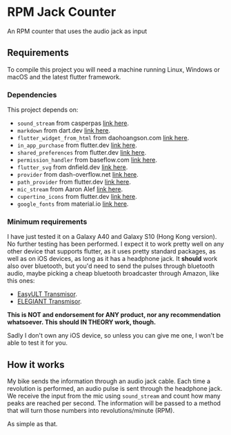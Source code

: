# RPM Jack Counter

An RPM counter that uses the audio jack as input

## Requirements

To compile this project you will need a machine running Linux, Windows or macOS and the latest flutter framework.

### Dependencies

This project depends on:

- `sound_stream` from casperpas [link here](https://pub.dev/packages/sound_stream).
- `markdown` from dart.dev [link here](https://pub.dev/packages/markdown).
- `flutter_widget_from_html` from daohoangson.com [link here](https://pub.dev/packages/flutter_widget_from_html).
- `in_app_purchase` from flutter.dev [link here](https://pub.dev/packages/in_app_purchase).
- `shared_preferences` from flutter.dev [link here](https://pub.dev/packages/shared_preferences).
- `permission_handler` from baseflow.com [link here](https://pub.dev/packages/permission_handler).
- `flutter_svg` from dnfield.dev [link here](https://pub.dev/packages/flutter_svg).
- `provider` from dash-overflow.net [link here](https://pub.dev/packages/provider).
- `path_provider` from flutter.dev [link here](https://pub.dev/packages/path_provider).
- `mic_stream` from Aaron Alef [link here](https://pub.dev/packages/mic_stream).
- `cupertino_icons` from flutter.dev [link here](https://pub.dev/packages/cupertino_icons).
- `google_fonts` from material.io [link here](https://pub.dev/packages/google_fonts).


### Minimum requirements

I have just tested it on a Galaxy A40 and Galaxy S10 (Hong Kong version). No further testing has been performed. I expect it to work pretty well on any other device that supports flutter, as it uses pretty standard packages, as well as on iOS devices, as long as it has a headphone jack. It **should** work also over bluetooth, but you'd need to send the pulses through bluetooth audio, maybe picking a cheap bluetooth broadcaster through Amazon, like this ones:

- [EasyULT Transmisor](https://www.amazon.es/EasyULT-Transmisor-Bluetooth-Inal%C3%A1mbrico-Auriculares/dp/B088K5WLX4/ref=sr_1_6?__mk_es_ES=%C3%85M%C3%85%C5%BD%C3%95%C3%91&dchild=1&keywords=bluetooth%2Btransmitter&qid=1611649405&sr=8-6&th=1).
- [ELEGIANT Transmisor](https://www.amazon.es/Adaptador-Transmisor-ELEGIANT-Transceptor-Inal%C3%A1mbrico/dp/B074M9N8NM/ref=sr_1_7?__mk_es_ES=%C3%85M%C3%85%C5%BD%C3%95%C3%91&dchild=1&keywords=bluetooth+transmitter&qid=1611649405&sr=8-7).

**This is NOT and endorsement for ANY product, nor any recommendation whatsoever. This should IN THEORY work, though.**

Sadly I don't own any iOS device, so unless you can give me one, I won't be able to test it for you.

## How it works

My bike sends the information through an audio jack cable. Each time a revolution is performed, an audio pulse is sent through the headphone jack. We receive the input from the mic using `sound_stream` and count how many peaks are reached per second. The information will be passed to a method that will turn those numbers into revolutions/minute (RPM).

As simple as that.